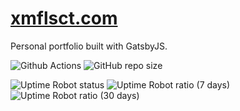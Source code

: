 # [xmflsct.com](https://xmflsct.com)
Personal portfolio built with GatsbyJS.

![Github Actions](https://github.com/xmflsct/xmflsct.github.io/workflows/Publish%20xmflsct.com/badge.svg) ![GitHub repo size](https://img.shields.io/github/repo-size/xmflsct/xmflsct.github.io)

![Uptime Robot status](https://img.shields.io/uptimerobot/status/m783648973-4fb9441555a3510f88723230) ![Uptime Robot ratio (7 days)](https://img.shields.io/uptimerobot/ratio/7/m783648973-4fb9441555a3510f88723230) ![Uptime Robot ratio (30 days)](https://img.shields.io/uptimerobot/ratio/m783648973-4fb9441555a3510f88723230)
